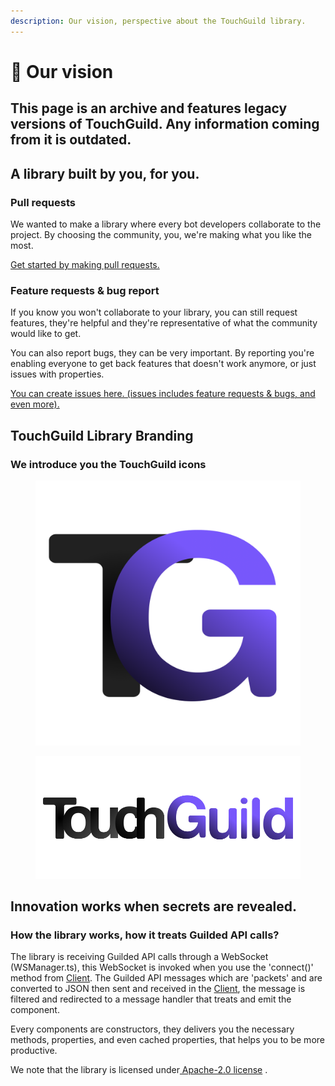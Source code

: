 ```yaml
---
description: Our vision, perspective about the TouchGuild library.
---
```


# 👀 Our vision

## This page is an archive and features legacy versions of TouchGuild. Any information coming from it is outdated.

##

## A library built by you, for you.

### Pull requests

We wanted to make a library where every bot developers collaborate to the project. By choosing the community, you, we're making what you like the most.

[Get started by making pull requests.](https://github.com/DinographicPixels/TouchGuild/pulls)

### Feature requests & bug report

If you know you won't collaborate to your library, you can still request features, they're helpful and they're representative of what the community would like to get.

You can also report bugs, they can be very important. By reporting you're enabling everyone to get back features that doesn't work anymore, or just issues with properties.

[You can create issues here. (issues includes feature requests & bugs, and even more).](https://github.com/DinographicPixels/TouchGuild/issues)

## TouchGuild Library Branding

### We introduce you the TouchGuild icons

<figure><img src="../.gitbook/assets/touchguild-icon.png" alt="TouchGuild Icon (mini)"><figcaption></figcaption></figure>

<figure><img src="../.gitbook/assets/touchguild-fullicon.png" alt="TouchGuild full icon, made to be pleasant to look at."><figcaption></figcaption></figure>

## Innovation works when secrets are revealed.

### How the library works, how it treats Guilded API calls?

The library is receiving Guilded API calls through a WebSocket (WSManager.ts), this WebSocket is invoked when you use the 'connect()' method from [Client](../documentation/select-version/v.0.1.6/components/client.md). The Guilded API messages which are 'packets' and are converted to JSON then sent and received in the [Client](../documentation/select-version/v.0.1.6/components/client.md), the message is filtered and redirected to a message handler that treats and emit the component.

Every components are constructors, they delivers you the necessary methods, properties, and even cached properties, that helps you to be more productive.

We note that the library is licensed under[ Apache-2.0 license](https://github.com/DinographicPixels/TouchGuild/blob/main/LICENSE) .
